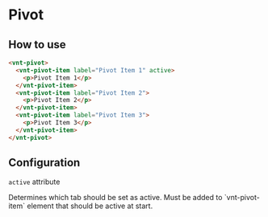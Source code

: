 # Pivot

## How to use

```html
<vnt-pivot>
  <vnt-pivot-item label="Pivot Item 1" active>
    <p>Pivot Item 1</p>
  </vnt-pivot-item>
  <vnt-pivot-item label="Pivot Item 2">
    <p>Pivot Item 2</p>
  </vnt-pivot-item>
  <vnt-pivot-item label="Pivot Item 3">
    <p>Pivot Item 3</p>
  </vnt-pivot-item>
</vnt-pivot>
```

## Configuration

`active` attribute

Determines which tab should be set as active.
Must be added to \`vnt-pivot-item\` element that should be active at start.
